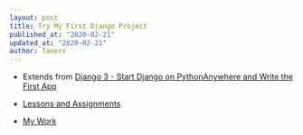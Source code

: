 ```yaml
---
layout: post
title: Try My First Django Project
published_at: "2020-02-21"
updated_at: "2020-02-21"
author: Taners
---
```



- Extends from [Django 3 - Start Django on PythonAnywhere and Write the First App](https://tane-rs.github.io/2020/02/11/00.html)

- [Lessons and Assignments](https://www.dj4e.com/)

- [My Work](https://github.com/tane-rs/djProjects_onPyAnyw)